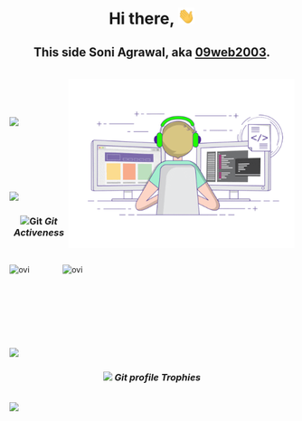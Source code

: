 <h1 align="center">Hi there, <img src="https://github.com/ABSphreak/ABSphreak/blob/master/gifs/Hi.gif" width="30px"></h1>

<h2 align="center">This side Soni Agrawal, aka <a href=https://09web2003.github.io>09web2003</a>.</h2>

<br>

<a target="_blank" align="center">
  <img align="right" top="500" height="300" width="400" alt="GIF" src="https://raw.githubusercontent.com/17h4ck3r11/17h4ck3r11/master/img/Front-page.gif">
</a>
<br><br><br><br>

<img src="https://readme-typing-svg.herokuapp.com?color=%2336BCF7&center=true&vCenter=true&lines=Hi%2C+Welcome+to+my+Github+page+%F0%9F%99%8B%E2%80%8D%E2%99%82%EF%B8%8F;I+am+a+Bachelor's+Student+%F0%9F%8E%93;I+am+a+Full+Stack+Developer+🕸;I+am+a+Programmer+%F0%9F%91%A8%E2%80%8D%F0%9F%92%BB;">
 

<br><br><br><br><br>
 
<img src="https://user-images.githubusercontent.com/73097560/115834477-dbab4500-a447-11eb-908a-139a6edaec5c.gif">

<h3 align="center">
<img src="https://media.giphy.com/media/W5eoZHPpUx9sapR0eu/giphy.gif" width="30px" alt="Git"/>&nbsp;<i><b>Git Activeness</b></i></h3>

<br>
 
<p><img align="left" src="https://github-readme-stats.vercel.app/api/top-langs?username=09web2003&show_icons=true&locale=en&layout=compact&theme=chartreuse-dark" alt="ovi" /></p>
<p>&nbsp;<img align="right" src="https://github-readme-stats.vercel.app/api?username=09web2003&show_icons=true&locale=en&theme=chartreuse-dark" alt="ovi" width="410" /></p>

<br><br><br><br><br><br>

<img src="https://user-images.githubusercontent.com/73097560/115834477-dbab4500-a447-11eb-908a-139a6edaec5c.gif">


<i><h3 align="center"><img src="https://media.giphy.com/media/QaMcXSekUWx7aogAUr/giphy.gif" width="30" />&nbsp;Git profile Trophies</h3><br></i>
<img src="https://github-profile-trophy.vercel.app/?username=09web2003&theme=juicyfresh&no-bg=true" />
